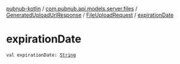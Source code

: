 [pubnub-kotlin](../../../index.md) / [com.pubnub.api.models.server.files](../../index.md) / [GeneratedUploadUrlResponse](../index.md) / [FileUploadRequest](index.md) / [expirationDate](./expiration-date.md)

# expirationDate

`val expirationDate: `[`String`](https://kotlinlang.org/api/latest/jvm/stdlib/kotlin/-string/index.html)